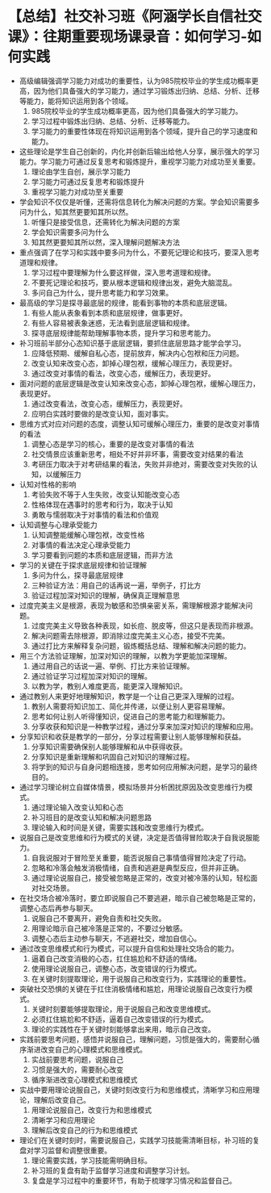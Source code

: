 # 【总结】社交补习班《阿涵学长自信社交课》：往期重要现场课录音：如何学习-如何实践

-   高级编辑强调学习能力对成功的重要性，认为985院校毕业的学生成功概率更高，因为他们具备强大的学习能力，通过学习锻炼出归纳、总结、分析、迁移等能力，能将知识运用到各个领域。
    1.  985院校毕业的学生成功概率更高，因为他们具备强大的学习能力。
    2.  学习过程中锻炼出归纳、总结、分析、迁移等能力。
    3.  学习能力的重要性体现在将知识运用到各个领域，提升自己的学习速度和能力。
-   这些理论是学生自己创新的，内化并创新后输出给他人分享，展示强大的学习能力。学习能力可通过反复思考和锻炼提升，重视学习能力对成功至关重要。
    1.  理论由学生自创，展示学习能力
    2.  学习能力可通过反复思考和锻炼提升
    3.  重视学习能力对成功至关重要
-   学会知识不仅仅是听懂，还需将信息转化为解决问题的方案。学会知识需要多问为什么，知其然更要知其所以然。
    1.  听懂只是接受信息，还需转化为解决问题的方案
    2.  学会知识需要多问为什么
    3.  知其然更要知其所以然，深入理解问题解决方法
-   重点强调了在学习和实践中要多问为什么，不要死记理论和技巧，要深入思考道理和规律。
    1.  学习过程中要理解为什么要这样做，深入思考道理和规律。
    2.  不要死记理论和技巧，要从根本逻辑和规律出发，避免大脑混乱。
    3.  多问自己为什么，提升思考能力和学习效果。
-   最高级的学习是探寻最底层的规律，能看到事物的本质和底层逻辑。
    1.  有些人能从表象看到本质和底层规律，做事更好。
    2.  有些人容易被表象迷惑，无法看到底层逻辑和规律。
    3.  探寻底层规律能帮助理解事物本质，提升学习和思考能力。
-   补习班前半部分心态知识基于底层逻辑，要抓住底层思路才能学会学习。
    1.  应降低预期、缓解自私心态，提前放弃，解决内心包袱和压力问题。
    2.  改变认知来改变心态，卸掉心理包袱，缓解心理压力，表现更好。
    3.  通过改变对事情的看法，改变心态，缓解压力，表现更好。
-   面对问题的底层逻辑是改变认知来改变心态，卸掉心理包袱，缓解心理压力，表现更好。
    1.  通过改变看法，改变心态，缓解压力，表现更好。
    2.  应明白实践时要做的是改变认知，面对事实。
-   思维方式对应对问题的态度，调整认知可缓解心理压力，重要的是改变对事情的看法
    1.  调整心态是学习的核心，重要的是改变对事情的看法
    2.  社交情景应该重新思考，相处不好并非坏事，需要改变对结果的看法
    3.  考研压力取决于对考研结果的看法，失败并非绝对，需要改变对失败的认知，以缓解压力
-   认知对性格的影响
    1.  考验失败不等于人生失败，改变认知能改变心态
    2.  性格体现在遇事时的思考和行为，取决于认知
    3.  勇敢与懦弱取决于对事情的看法和价值观
-   认知调整与心理承受能力
    1.  认知调整能缓解心理包袱，改变性格
    2.  对事情的看法决定心理承受能力
    3.  学习要看到问题的本质和底层逻辑，而非方法
-   学习的关键在于探求底层规律和验证理解
    1.  多问为什么，探寻最底层规律
    2.  三种验证方法：用自己的话再说一遍，举例子，打比方
    3.  验证过程加深对知识的理解，确保真正理解意思
-   过度完美主义是根源，表现为敏感和恐惧亲密关系，需理解根源才能解决问题。
    1.  过度完美主义导致各种表现，如长痘、脱皮等，但这只是表现而非根源。
    2.  解决问题需去除根源，即消除过度完美主义心态，接受不完美。
    3.  通过打比方来解释复杂问题，锻炼概括总结、理解和解决问题的能力。
-   用三个方法验证理解，加深对知识的理解，以教为学更能加深理解。
    1.  通过用自己的话说一遍、举例、打比方来验证理解。
    2.  通过验证学习过程加深对知识的理解。
    3.  以教为学，教别人难度更高，能更深入理解知识。
-   通过教别人来更好地理解知识，教学是一个让自己更深入理解的过程。
    1.  教别人需要将知识加工、简化并传递，以便让别人更容易理解。
    2.  思考如何让别人听得懂知识，促进自己的思考能力和理解能力。
    3.  分享收获和知识是一种教学过程，通过分享来加深对知识的理解和应用。
-   分享知识和收获是教学的一部分，分享过程需要让别人能够理解和获益。
    1.  分享知识需要确保别人能够理解和从中获得收获。
    2.  分享知识是重新理解和巩固自己对知识的理解过程。
    3.  将学到的知识与自身问题相连接，思考如何应用解决问题，是学习的最终目的。
-   通过学习理论树立自媒体情景，模拟场景并分析困扰原因及改变思维行为模式。
    1.  通过理论输入改变认知和心态
    2.  补习班目的是改变认知和解决问题思路
    3.  理论输入和时间是关键，需要实践和改变思维行为模式。
-   说服自己是改变思维和行为模式的关键，决定是否值得冒险取决于自我说服能力。
    1.  自我说服对于冒险至关重要，能否说服自己事情值得冒险决定了行动。
    2.  忽略和冷落会触发消极情绪，自责和逃避是典型反应，但并非正确。
    3.  通过理论说服自己，接受被忽略是正常的，改变对被冷落的认知，轻松面对社交场景。
-   在社交场合被冷落时，要立即说服自己不要逃避，暗示自己被忽略是正常的，调整心态后再参与聊天。
    1.  说服自己不要离开，避免自责和社交失败。
    2.  用理论暗示自己被冷落是正常的，不要过分敏感。
    3.  调整心态后主动参与聊天，不逃避社交，增加自信心。
-   通过改变思维模式和行为模式，可以提升自信和处理社交场合的能力。
    1.  逼着自己改变消极的心态，扛住尴尬和不舒适的情绪。
    2.  使用理论说服自己，调整心态，改变错误的行为模式。
    3.  在关键时刻提取理论，用于说服自己和改变行为，实践理论的重要性。
-   突破社交恐惧的关键在于扛住消极情绪和尴尬，用理论说服自己改变行为模式。
    1.  关键时刻要能够提取理论，用于说服自己和改变思维模式。
    2.  必须扛住尴尬和不舒适，逼着自己改变错误的行为模式。
    3.  理论的实践性在于关键时刻能够拿出来用，暗示自己改变。
-   实践前要思考问题，感悟并说服自己，理解问题，习惯是强大的，需要耐心循序渐进改变自己的心理模式和思维模式。
    1.  实战前要思考问题，说服自己
    2.  习惯是强大的，需要耐心改变
    3.  循序渐进改变心理模式和思维模式
-   实战中要用理论说服自己，关键时刻改变行为和思维模式，清晰学习和应用理论，理解后改变自己。
    1.  用理论说服自己，改变行为和思维模式
    2.  清晰学习和应用理论
    3.  理解后改变自己的行为和思维模式
-   理论们在关键时刻时，需要说服自己，实践学习技能需清晰目标，补习班的复盘对学习监督和调整很重要。
    1.  理论需要实践，学习技能需明确目标。
    2.  补习班的复盘有助于监督学习进度和调整学习计划。
    3.  复盘是学习过程中的重要环节，有助于梳理学习情况和监督自己。
